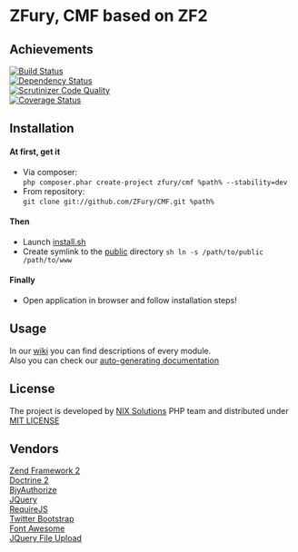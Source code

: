 ZFury, CMF based on ZF2
=======================
## Achievements  
[![Build Status](https://travis-ci.org/ZFury/CMF.svg?branch=travis)](https://travis-ci.org/ZFury/ZFury)  
[![Dependency Status](https://www.versioneye.com/user/projects/54e453f4d1ec5734f40002b7/badge.svg?style=flat)](https://www.versioneye.com/user/projects/54e453f4d1ec5734f40002b7)  
[![Scrutinizer Code Quality](https://scrutinizer-ci.com/g/ZFury/CMF/badges/quality-score.png?b=master)](https://scrutinizer-ci.com/g/ZFury/CMF/?branch=master)  
[![Coverage Status](https://coveralls.io/repos/ZFury/CMF/badge.svg?branch=travis)](https://coveralls.io/r/ZFury/CMF?branch=travis)  

## Installation
#### At first, get it  
- Via composer:  
```php composer.phar create-project zfury/cmf %path% --stability=dev```  
- From repository:  
```git clone git://github.com/ZFury/CMF.git %path% ```  

#### Then  
- Launch [install.sh](install.sh)  
- Create symlink to the [public](public) directory ```sh ln -s /path/to/public /path/to/www```  

#### Finally  
- Open application in browser and follow installation steps!  

## Usage  
In our [wiki](https://github.com/ZFury/ZFury/wiki) you can find descriptions of every module.  
Also you can check our [auto-generating documentation](http://zfury.github.io/)  

## License  
The project is developed by [NIX Solutions](http://www.nixsolutions.com/) PHP team and distributed under [MIT LICENSE](LICENSE.txt)  

## Vendors
[Zend Framework 2](http://framework.zend.com/)  
[Doctrine 2](http://www.doctrine-project.org/)  
[BjyAuthorize](https://github.com/bjyoungblood/BjyAuthorize/)  
[JQuery](http://jquery.com/)  
[RequireJS](http://requirejs.org/)  
[Twitter Bootstrap](http://getbootstrap.com/)  
[Font Awesome](http://fortawesome.github.io/Font-Awesome/)  
[JQuery File Upload](https://github.com/blueimp/jQuery-File-Upload)  